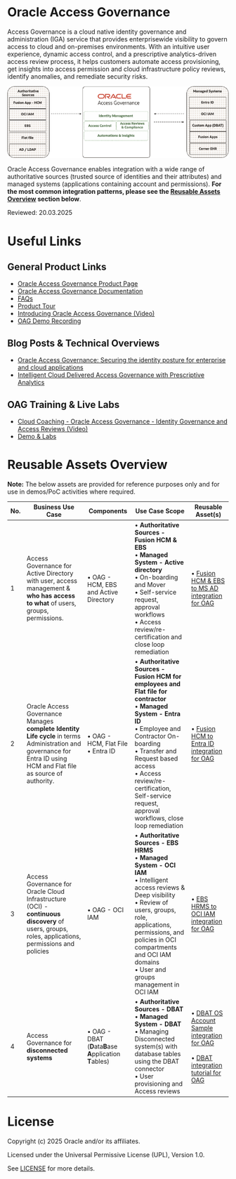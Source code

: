 # Oracle Access Governance

Access Governance is a cloud native identity governance and administration (IGA) service that provides enterprisewide visibility to govern access to cloud and on-premises environments. With an intuitive user experience, dynamic access control, and a prescriptive analytics-driven access review process, it helps customers automate access provisioning, get insights into access permission and cloud infrastructure policy reviews, identify anomalies, and remediate security risks.

![OAG Use Case](images/OAG_Use_Cases.png)

Oracle Access Governance enables integration with a wide range of authoritative sources (trusted source of identities and their attributes) and managed systems (applications containing account and permissions). **For the most common integration patterns, please see the [Reusable Assets Overview](#reusable-assets-overview) section below**.

Reviewed: 20.03.2025

# Useful Links

## General Product Links

- [Oracle Access Governance Product Page](https://www.oracle.com/in/security/cloud-security/access-governance/)
- [Oracle Access Governance Documentation](https://docs.oracle.com/en/cloud/paas/access-governance/index.html)
- [FAQs](https://www.oracle.com/uk/security/cloud-security/access-governance/faq/)
- [Product Tour](https://www.oracle.com/webfolder/s/quicktours/paas/pt-sec-access-governance/index.html)
- [Introducing Oracle Access Governance (Video)](https://www.youtube.com/watch?v=wnhiRRAPqho)
- [OAG Demo Recording](https://www.youtube.com/watch?v=GJEPEJlQOmQ)

## Blog Posts & Technical Overviews

- [Oracle Access Governance: Securing the identity posture for enterprise and cloud applications](https://blogs.oracle.com/cloud-infrastructure/post/securing-identity-posture)
- [Intelligent Cloud Delivered Access Governance with Prescriptive Analytics](https://blogs.oracle.com/cloudsecurity/post/intelligent-cloud-delivered-access-governance-with-prescriptive-analytics)

## OAG Training & Live Labs

- [Cloud Coaching - Oracle Access Governance - Identity Governance and Access Reviews (Video)](https://www.youtube.com/watch?v=9reHN697x6g)
- [Demo & Labs](https://luna.oracle.com/lab/6345863c-42c4-4f17-96fc-130278ac4b1f/steps)

# Reusable Assets Overview

**Note:** The below assets are provided for reference purposes only and for use in demos/PoC activities where required.

| **No.**   | **Business Use Case** | **Components** | **Use Case Scope** | **Reusable Asset(s)** |
|-----------|-----------------------|----------------|--------------------|-----------------------|
| 1 | Access Governance for Active Directory with user, access  management & **who has access to what** of users, groups, permissions. | • OAG - HCM, EBS and Active Directory | • **Authoritative Sources - Fusion HCM & EBS** <br>• **Managed System - Active directory** <br>• On-boarding and Mover <br>• Self-service request, approval workflows <br>• Access review/re-certification and close loop remediation | • [Fusion HCM & EBS to MS AD integration for OAG](fusion-hcm-ebs-msad/README.md) |
| 2 | Oracle Access Governance Manages **complete Identity Life cycle** in terms Administration and governance for Entra ID using HCM and Flat file as source of authority. | • OAG - HCM, Flat File <br>• Entra ID | • **Authoritative Sources - Fusion HCM for employees and Flat file for contractor** <br>• **Managed System - Entra ID** <br>• Employee and Contractor On-boarding <br>• Transfer and Request based access <br>• Access review/re-certification, Self-service request, approval workflows, close loop remediation | • [Fusion HCM to Entra ID integration for OAG](fusion-hcm-msentraid/README.md) |
| 3 | Access Governance for Oracle Cloud Infrastructure (OCI) - **continuous discovery** of users, groups, roles, applications, permissions and policies | • OAG - OCI IAM | • **Authoritative Sources - EBS HRMS** <br>• **Managed System - OCI IAM** <br>• Intelligent access reviews & Deep visibility <br>• Review of users, groups, role, applications, permissions, and policies in OCI compartments and OCI IAM domains <br>• User and groups management in OCI IAM | • [EBS HRMS to OCI IAM integration for OAG](ebs-hrms-oci-iam/README.md) |
| 4 | Access Governance for **disconnected systems** | • OAG - DBAT (**D**ata**B**ase **A**pplication **T**ables) | • **Authoritative Sources - DBAT**  <br>• **Managed System - DBAT** <br>• Managing Disconnected system(s) with database tables using the DBAT connector <br>• User provisioning and Access reviews | • [DBAT OS Account Sample integration for OAG](dbat-os-accounts-sample/README.md) <br><br>• [DBAT integration tutorial for OAG](https://www.youtube.com/watch?v=SNyyI0vO_yw) |

# License

Copyright (c) 2025 Oracle and/or its affiliates.

Licensed under the Universal Permissive License (UPL), Version 1.0.

See [LICENSE](https://github.com/oracle-devrel/technology-engineering/blob/main/LICENSE) for more details.
